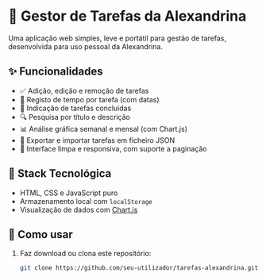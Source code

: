 # 🌼 Gestor de Tarefas da Alexandrina

Uma aplicação web simples, leve e portátil para gestão de tarefas, desenvolvida para uso pessoal da Alexandrina.

## ✨ Funcionalidades

- ✅ Adição, edição e remoção de tarefas
- 📝 Registo de tempo por tarefa (com datas)
- 📅 Indicação de tarefas concluídas
- 🔍 Pesquisa por título e descrição
- 📊 Análise gráfica semanal e mensal (com Chart.js)
- 📂 Exportar e importar tarefas em ficheiro JSON
- 📄 Interface limpa e responsiva, com suporte a paginação

## 🧱 Stack Tecnológica

- HTML, CSS e JavaScript puro
- Armazenamento local com `localStorage`
- Visualização de dados com [Chart.js](https://www.chartjs.org/)

## 🚀 Como usar

1. Faz download ou clona este repositório:

   ```bash
   git clone https://github.com/seu-utilizador/tarefas-alexandrina.git
